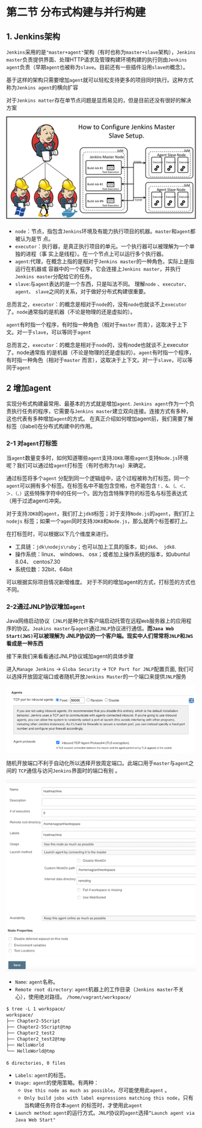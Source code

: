# **第二节 分布式构建与并行构建** 

## 1. Jenkins架构 

`Jenkins`采用的是`"master+agent"`架构（有时也称为`master+slave`架构），`Jenkins master`负责提供界面、处理HTTP请求及管理构建环境构建的执行则由`Jenkins agent`负责（早期`agent`也被称为`slave`。目前还有一些插件沿用`slave的`概念）。 

基于这样的架构只需要增加`agent`就可以轻松支待更多的项目同时执行。这种方式称为`Jenkins agent`的横向扩容 

对于`Jenkins matter`存在单节点问题是显而易见的，但是目前还没有很好的解决方案 


![Alt Image Text](images/chp1_2_1.png "Body image")

* `node`：节点，指包含`Jenkins`环境及有能力执行项目的机器。`master`和`agent`都被认为是节 点。 
* `executor`：执行器，是真正执行项目的单元。一个执行器可以被理解为一个单独的进程（事 实上是线程）。在一个节点上可以运行多个执行器。 
* `agent`:代理，在概念上指的是相对于`Jenkins master`的一种角色，实际上是指运行在机器或 容器中的一个程序，它会连接上`Jenkins master`，并执行`Jenkins master`分配给它的任务。
* `slave`:与`agent`表达的是一个东西，只是叫法不同。 理解`node` 、`executor`、 `agent`、 `slave`之间的关系，对于做好分布式构建很重要。 

总而言之，`executor`：的概念是相对于`node`的，没有`node`也就谈不上`executor`了。`node`通常指的是机器（不论是物理的还是虚拟的）。

`agent`有时指一个程序，有时指一种角色（相对于`master` 而言），这取决于上下文。对一于`slave`，可以等同于`agent`

总而言之，`executor`：的概念是相对于`node`的，没有node也就谈不上executor了。node通常指 的是机器（不论是物理的还是虚拟的）。`agent`有时指一个程序，有时指一种角色（相对于`master` 而言），这取决于上下文。对一于`slave`，可以等同于`agent`


## 2 增加agent 

实现分布式构建最常用、最基本的方式就是增加`agent`. `Jenkins agent`作为一个负责执行任务的程序，它需要与`Jenkins master`建立双向连接。连接方式有多种，这也代表有多种增加`agent`的方式。 在真正介绍如何增加agent前，我们需要了解标签（(label)在分布式构建中的作用。 

### 2-1 对`agent`打标签 

当`agent`数量变多时，如何知道哪些`agent`支持`JDK8`.哪些`agent`支持`Node.js`环境呢？我们可以通过给`agent`打标签（有时也称为`tag`）来确定。 

通过标签将多个`agent` 分配到同一个逻辑组中，这个过程被称为打标签。同一个`agent`可以拥有多个标签。在标签名中不能包含空格，也不能包含`！、&、｛、＜、＞、（、）`这些特殊字符中的任何一个。因为包含特殊字符的标签名与标签表达式（用于过滤agent)冲突。 

对于支持`JDK8`的`agent`，我们打上`jdk8`标签；对于支持`Node.js`的`agent`，我们打上`nodejs` 标签；如果一个`agen`同时支持`JDK8`和`Node.js`，那么就两个标签都打上。 

在打标签时，可以根据以下几个维度来进行。 

* 工具链：`jdk\nodejs\ruby`；也可以加上工具的版本，如`jdk6`、` jdk8`.
* 操作系统：linux、 windows、 osx；或者加上操作系统的版本，如ubuntul 8.04、 centos7.30 
* 系统位数：32bit、64bit 

可以根据实际项目情况新增维度。 对于不同的增加agent的方式，打标签的方式也不同。


### 2-2通过JNLP协议增加`agent `

Java网络启动协议（`JNLP`)是种允许客户端启动托管在远程`Web`服务器上的应用程序的协议。`Jeakins master`与`agent`通过`JNLP`协议进行通信。**而`Jana Web Start(JWS)`可以被理解为 JNLP协议的一个客户端。现实中人们常常将`JNLP`和`JWS`看成是一种东西** 


接下来我们来看看通过JNLP协议城加agent的具体步骤 

进入`Manage Jenkins` ->  `Globa Security` -> `TCP Port for JNLP`配置页面, 我们可以选择开放固定端口或者随机开放`Jenkins Master`的一个端口来提供`JNLP`服务 


![Alt Image Text](images/chp1_2_2.png "Body image")


随机开放端口不利于自动化所以透择开放周定端口。此端口用于`master`与`agent`之间的
`TCP`通信与访问`Jenkins`界面时的端口有别 。

![Alt Image Text](images/1_8.png "Body image")

* `Name`: `agent`名称。
* `Remote root directory`: `agent`机器上的工作目录（`Jenkins master`不关心），使用绝对路径。 `/home/vagrant/workspace/`

```
$ tree -L 1 workspace/
workspace/
├── Chapter2-5Script
├── Chapter2-5Script@tmp
├── Chapter2_test2
├── Chapter2_test2@tmp
├── HelloWorld
└── HelloWorld@tmp

6 directories, 0 files
```

* `Labels`: `agent`的标签。
* `Usage:` `agent`的使用策略。有两种：
	* `Use this node as much as possible`，尽可能使用此`agent` 。
	* `Only build jobs with label expressions matching this node`，只有当构建任务符合本`agent` 的标签时，才使用此`agent` 
* `Launch method`: `agent`的运行方式。`JNLP`协议的`agent`选择`“Launch agent via Java Web Start"` 


